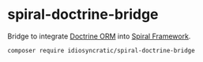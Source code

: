 # spiral-doctrine-bridge

Bridge to integrate [Doctrine ORM](https://www.doctrine-project.org/index.html) into [Spiral Framework](https://spiral.dev).

```
composer require idiosyncratic/spiral-doctrine-bridge
```

